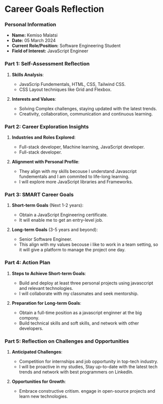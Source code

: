 
# Career Goals Reflection 
### Personal Information

- **Name:** Kemiso Malatsi
- **Date:** 05 March 2024
- **Current Role/Position:** Software Engineering Student
- **Field of Interest:** JavaScript Engineer

### Part 1: Self-Assessment Reflection

1. **Skills Analysis**:
    
    - JavaScrip Fundementals, HTML, CSS, Tailwind CSS.
    - CSS Layout techniques like Grid and Flexbox.
2. **Interests and Values**:
    
    - Solving Complex challenges, staying updated with the latest trends.
    - Creativity, collaboration, communication and continuous learning.

### Part 2: Career Exploration Insights

1. **Industries and Roles Explored**:
    
    - Full-stack developer, Machine learning, JavaScript developer.
    - Full-stack developer.
2. **Alignment with Personal Profile**:
    
    - They align with my skills becouse I understand Javascript fundementals and I am commited to life-long learning.
    - I will explore more JavaScript libraries and Frameworks.

### Part 3: SMART Career Goals

1. **Short-term Goals** (Next 1-2 years):
    
    - Obtain a JavaScript Engineering certificate.
    - It will enable me to get an entry-level job.
2. **Long-term Goals** (3-5 years and beyond):
    
    - Senior Software Engineer.
    - This align with my values becouse i like to work in a team setting, so it will give a platform to manage the project one day.

### Part 4: Action Plan

1. **Steps to Achieve Short-term Goals**:
    
    - Build and deploy at least three personal projects using javasccript and relevant technologies.
    - I will collaborate with my classmates and seek mentorship.
2. **Preparation for Long-term Goals**:
    
    - Obtain a full-time position as a javascript enginner at the big compony.
    - Build technical skills and soft skills, and network with other developers.

### Part 5: Reflection on Challenges and Opportunities

1. **Anticipated Challenges**:
    
    - Competition for internships and job opportunity in top-tech industry.
    - I will be proactive in my studies, Stay up-to-date with the latest tech trends and network with best programmers on LinkedIn.
2. **Opportunities for Growth**:
    
    - Embrace constructive critism. engage in open-source projects and learn new technologies.


